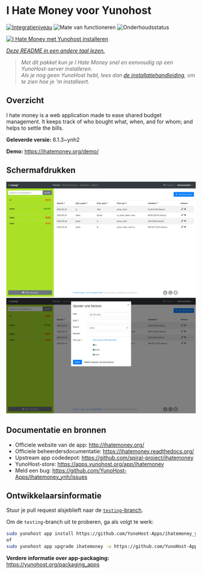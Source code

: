 <!--
NB: Deze README is automatisch gegenereerd door <https://github.com/YunoHost/apps/tree/master/tools/readme_generator>
Hij mag NIET handmatig aangepast worden.
-->

# I Hate Money voor Yunohost

[![Integratieniveau](https://dash.yunohost.org/integration/ihatemoney.svg)](https://ci-apps.yunohost.org/ci/apps/ihatemoney/) ![Mate van functioneren](https://ci-apps.yunohost.org/ci/badges/ihatemoney.status.svg) ![Onderhoudsstatus](https://ci-apps.yunohost.org/ci/badges/ihatemoney.maintain.svg)

[![I Hate Money met Yunohost installeren](https://install-app.yunohost.org/install-with-yunohost.svg)](https://install-app.yunohost.org/?app=ihatemoney)

*[Deze README in een andere taal lezen.](./ALL_README.md)*

> *Met dit pakket kun je I Hate Money snel en eenvoudig op een YunoHost-server installeren.*  
> *Als je nog geen YunoHost hebt, lees dan [de installatiehandleiding](https://yunohost.org/install), om te zien hoe je 'm installeert.*

## Overzicht

I hate money is a web application made to ease shared budget management. It keeps track of who bought what, when, and for whom; and helps to settle the bills.


**Geleverde versie:** 6.1.3~ynh2

**Demo:** <https://ihatemoney.org/demo/>

## Schermafdrukken

![Schermafdrukken van I Hate Money](./doc/screenshots/screenshot_1_global.webp)
![Schermafdrukken van I Hate Money](./doc/screenshots/screenshot_2_new_operation.webp)

## Documentatie en bronnen

- Officiele website van de app: <http://ihatemoney.org/>
- Officiele beheerdersdocumentatie: <https://ihatemoney.readthedocs.org/>
- Upstream app codedepot: <https://github.com/spiral-project/ihatemoney>
- YunoHost-store: <https://apps.yunohost.org/app/ihatemoney>
- Meld een bug: <https://github.com/YunoHost-Apps/ihatemoney_ynh/issues>

## Ontwikkelaarsinformatie

Stuur je pull request alsjeblieft naar de [`testing`-branch](https://github.com/YunoHost-Apps/ihatemoney_ynh/tree/testing).

Om de `testing`-branch uit te proberen, ga als volgt te werk:

```bash
sudo yunohost app install https://github.com/YunoHost-Apps/ihatemoney_ynh/tree/testing --debug
of
sudo yunohost app upgrade ihatemoney -u https://github.com/YunoHost-Apps/ihatemoney_ynh/tree/testing --debug
```

**Verdere informatie over app-packaging:** <https://yunohost.org/packaging_apps>
